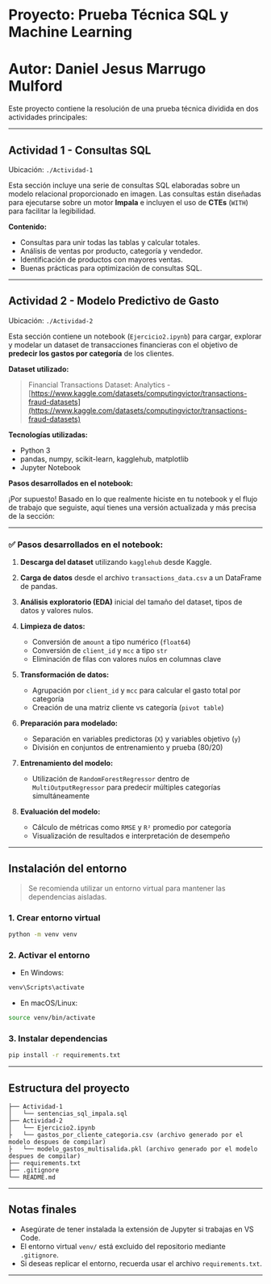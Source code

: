 # Proyecto: Prueba Técnica SQL y Machine Learning

# Autor: Daniel Jesus Marrugo Mulford

Este proyecto contiene la resolución de una prueba técnica dividida en dos actividades principales:

---

## Actividad 1 - Consultas SQL

Ubicación: `./Actividad-1`

Esta sección incluye una serie de consultas SQL elaboradas sobre un modelo relacional proporcionado en imagen. Las consultas están diseñadas para ejecutarse sobre un motor **Impala** e incluyen el uso de **CTEs** (`WITH`) para facilitar la legibilidad.

**Contenido:**

* Consultas para unir todas las tablas y calcular totales.
* Análisis de ventas por producto, categoría y vendedor.
* Identificación de productos con mayores ventas.
* Buenas prácticas para optimización de consultas SQL.

---

## Actividad 2 - Modelo Predictivo de Gasto

Ubicación: `./Actividad-2`

Esta sección contiene un notebook (`Ejercicio2.ipynb`) para cargar, explorar y modelar un dataset de transacciones financieras con el objetivo de **predecir los gastos por categoría** de los clientes.

**Dataset utilizado:**

> Financial Transactions Dataset: Analytics - [https://www.kaggle.com/datasets/computingvictor/transactions-fraud-datasets](https://www.kaggle.com/datasets/computingvictor/transactions-fraud-datasets)

**Tecnologías utilizadas:**

* Python 3
* pandas, numpy, scikit-learn, kagglehub, matplotlib
* Jupyter Notebook

**Pasos desarrollados en el notebook:**

¡Por supuesto! Basado en lo que realmente hiciste en tu notebook y el flujo de trabajo que seguiste, aquí tienes una versión actualizada y más precisa de la sección:

---

### ✅ **Pasos desarrollados en el notebook:**

1. **Descarga del dataset** utilizando `kagglehub` desde Kaggle.
2. **Carga de datos** desde el archivo `transactions_data.csv` a un DataFrame de pandas.
3. **Análisis exploratorio (EDA)** inicial del tamaño del dataset, tipos de datos y valores nulos.
4. **Limpieza de datos:**

   * Conversión de `amount` a tipo numérico (`float64`)
   * Conversión de `client_id` y `mcc` a tipo `str`
   * Eliminación de filas con valores nulos en columnas clave
5. **Transformación de datos:**

   * Agrupación por `client_id` y `mcc` para calcular el gasto total por categoría
   * Creación de una matriz cliente vs categoría (`pivot table`)
6. **Preparación para modelado:**

   * Separación en variables predictoras (`X`) y variables objetivo (`y`)
   * División en conjuntos de entrenamiento y prueba (80/20)
7. **Entrenamiento del modelo:**

   * Utilización de `RandomForestRegressor` dentro de `MultiOutputRegressor` para predecir múltiples categorías simultáneamente
8. **Evaluación del modelo:**

   * Cálculo de métricas como `RMSE` y `R²` promedio por categoría
   * Visualización de resultados e interpretación de desempeño

---

## Instalación del entorno

> Se recomienda utilizar un entorno virtual para mantener las dependencias aisladas.

### 1. Crear entorno virtual

```bash
python -m venv venv
```

### 2. Activar el entorno

* En Windows:

```bash
venv\Scripts\activate
```

* En macOS/Linux:

```bash
source venv/bin/activate
```

### 3. Instalar dependencias

```bash
pip install -r requirements.txt
```

---

## Estructura del proyecto

```
├── Actividad-1
│   └── sentencias_sql_impala.sql
├── Actividad-2
│   └── Ejercicio2.ipynb
├   └── gastos_por_cliente_categoria.csv (archivo generado por el modelo despues de compilar)
├   └── modelo_gastos_multisalida.pkl (archivo generado por el modelo despues de compilar)
├── requirements.txt
├── .gitignore
└── README.md
```

---

## Notas finales

* Asegúrate de tener instalada la extensión de Jupyter si trabajas en VS Code.
* El entorno virtual `venv/` está excluido del repositorio mediante `.gitignore`.
* Si deseas replicar el entorno, recuerda usar el archivo `requirements.txt`.

---


